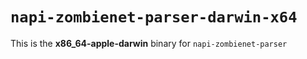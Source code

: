 # `napi-zombienet-parser-darwin-x64`

This is the **x86_64-apple-darwin** binary for `napi-zombienet-parser`
